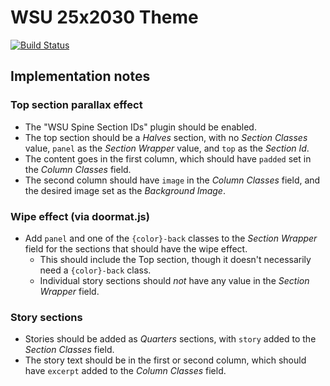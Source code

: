 # WSU 25x2030 Theme

[![Build Status](https://travis-ci.org/washingtonstateuniversity/WSU-25x2030-Theme.svg?branch=master)](https://travis-ci.org/washingtonstateuniversity/WSU-25x2030-Theme)

## Implementation notes

### Top section parallax effect

* The "WSU Spine Section IDs" plugin should be enabled.
* The top section should be a _Halves_ section, with no _Section Classes_ value, `panel` as the _Section Wrapper_ value, and `top` as the _Section Id_.
* The content goes in the first column, which should have `padded` set in the _Column Classes_ field.
* The second column should have `image` in the _Column Classes_ field, and the desired image set as the _Background Image_.

### Wipe effect (via doormat.js)

* Add `panel` and one of the `{color}-back` classes to the _Section Wrapper_ field for the sections that should have the wipe effect.
  * This should include the Top section, though it doesn't necessarily need a `{color}-back` class.
  * Individual story sections should _not_ have any value in the _Section Wrapper_ field.

### Story sections

* Stories should be added as _Quarters_ sections, with `story` added to the  _Section Classes_ field.
* The story text should be in the first or second column, which should have `excerpt` added to the _Column Classes_ field.
